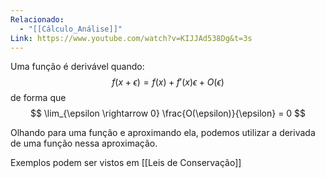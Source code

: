 ```yaml
---
Relacionado:
  - "[[Cálculo_Análise]]"
Link: https://www.youtube.com/watch?v=KIJJAd538Dg&t=3s
---
```

Uma função é derivável quando:
$$
f(x+\epsilon) = f(x) + f'(x)\epsilon + O(\epsilon)
$$
de forma que 
$$
\lim_{\epsilon \rightarrow 0} \frac{O(\epsilon)}{\epsilon} = 0
$$

Olhando para uma função e aproximando ela, podemos utilizar a derivada de uma função nessa aproximação.

Exemplos podem ser vistos em [[Leis de Conservação]]
